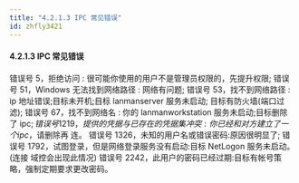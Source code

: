 ```yaml
---
title: "4.2.1.3 IPC 常见错误"
id: zhfly3421
---
```


#### 4.2.1.3 IPC 常见错误

错误号 5，拒绝访问 : 很可能你使用的用户不是管理员权限的，先提升权限;
错误号 51，Windows 无法找到网络路径 : 网络有问题;
错误号 53，找不到网络路径 : ip 地址错误;目标未开机;目标 lanmanserver 服务未启动; 目标有防火墙(端口过滤);
错误号 67，找不到网络名 : 你的 lanmanworkstation 服务未启动;目标删除了 ipc$; 错 误号 1219，提供的凭据与已存在的凭据集冲突:你已经和对方建立了一个 ipc$，请删除再 连。
错误号 1326，未知的用户名或错误密码:原因很明显了;
错误号 1792，试图登录，但是网络登录服务没有启动:目标 NetLogon 服务未启动。(连接 域控会出现此情况)
错误号 2242，此用户的密码已经过期:目标有帐号策略，强制定期要求更改密码。